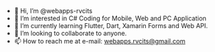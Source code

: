 - 👋 Hi, I’m @webapps-rvcits
- 👀 I’m interested in C# Coding for Mobile, Web and PC Application
- 🌱 I’m currently learning Flutter, Dart, Xamarin Forms and Web API.
- 💞️ I’m looking to collaborate to anyone.
- 📫 How to reach me at e-mail: webapps.rvcits@gmail.com

<!---
webapps-rvcits/webapps-rvcits is a ✨ special ✨ repository because its `README.md` (this file) appears on your GitHub profile.
You can click the Preview link to take a look at your changes.
--->
